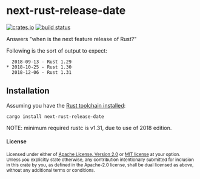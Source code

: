 # next-rust-release-date

[![crates.io](https://img.shields.io/crates/v/next-rust-release-date.svg)](https://crates.io/crates/next-rust-release-date)
[![build status](https://github.com/tshepang/next-rust-release-date/workflows/CI/badge.svg)](https://github.com/tshepang/next-rust-release-date/actions)

Answers "when is the next feature release of Rust?"

Following is the sort of output to expect:

```
  2018-09-13 - Rust 1.29
* 2018-10-25 - Rust 1.30
  2018-12-06 - Rust 1.31
```

## Installation

Assuming you have the [Rust toolchain installed][install]:

    cargo install next-rust-release-date

NOTE: minimum required rustc is v1.31, due to use of 2018 edition.

[install]: https://rust-lang.org/install

#### License

<sup>
Licensed under either of
<a href="LICENSE-APACHE">Apache License, Version 2.0</a>
or
<a href="LICENSE-MIT">MIT license</a>
at your option.
</sup>

<br>

<sub>
Unless you explicitly state otherwise, any contribution intentionally submitted
for inclusion in this crate by you, as defined in the Apache-2.0 license, shall
be dual licensed as above, without any additional terms or conditions.
</sub>
